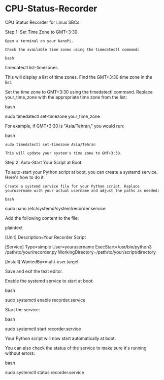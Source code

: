 # CPU-Status-Recorder
CPU Status Recorder for Linux SBCs

Step 1: Set Time Zone to GMT+3:30

    Open a terminal on your NanoPi.

    Check the available time zones using the timedatectl command:

    bash

timedatectl list-timezones

This will display a list of time zones. Find the GMT+3:30 time zone in the list.

Set the time zone to GMT+3:30 using the timedatectl command. Replace your_time_zone with the appropriate time zone from the list:

bash

sudo timedatectl set-timezone your_time_zone

For example, if GMT+3:30 is "Asia/Tehran," you would run:

bash

    sudo timedatectl set-timezone Asia/Tehran

    This will update your system's time zone to GMT+3:30.

Step 2: Auto-Start Your Script at Boot

To auto-start your Python script at boot, you can create a systemd service. Here's how to do it:

    Create a systemd service file for your Python script. Replace yourusername with your actual username and adjust the paths as needed:

    bash

sudo nano /etc/systemd/system/recorder.service

Add the following content to the file:

plaintext

[Unit]
Description=Your Recorder Script

[Service]
Type=simple
User=yourusername
ExecStart=/usr/bin/python3 /path/to/your/recorder.py
WorkingDirectory=/path/to/your/script/directory

[Install]
WantedBy=multi-user.target

Save and exit the text editor.

Enable the systemd service to start at boot:

bash

sudo systemctl enable recorder.service

Start the service:

bash

sudo systemctl start recorder.service

Your Python script will now start automatically at boot.

You can also check the status of the service to make sure it's running without errors:

bash

sudo systemctl status recorder.service
